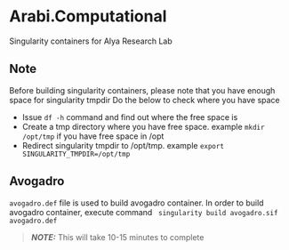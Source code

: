 # Arabi.Computational
Singularity containers for Alya Research Lab

## Note
Before building singularity containers, please note that you have enough space for singularity tmpdir
Do the below to check where you have space

* Issue `df -h` command and find out where the free space is
* Create a tmp directory where you have free space. example `mkdir /opt/tmp` if you have free space in /opt
* Redirect singularity tmpdir to /opt/tmp. example `export SINGULARITY_TMPDIR=/opt/tmp`

## Avogadro
`avogadro.def` file is used to build avogadro container. In order to build avogadro container, execute command
` singularity build avogadro.sif avogadro.def`

> **_NOTE:_** This will take 10-15 minutes to complete


